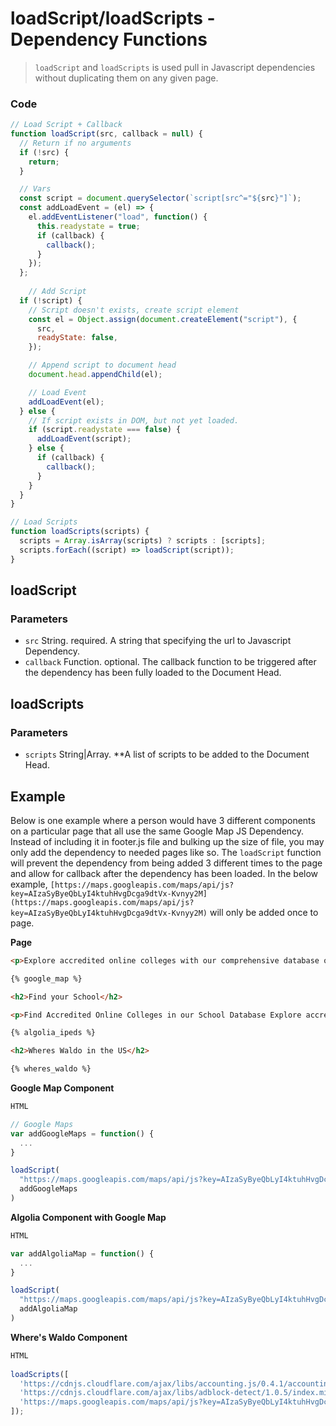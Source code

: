 # loadScript/loadScripts - Dependency Functions

> `loadScript` and `loadScripts` is used pull in Javascript dependencies without duplicating them on any given page.

### Code

```jsx
// Load Script + Callback
function loadScript(src, callback = null) {
  // Return if no arguments
  if (!src) {
    return;
  }

  // Vars
  const script = document.querySelector(`script[src^="${src}"]`);
  const addLoadEvent = (el) => {
    el.addEventListener("load", function() {
      this.readystate = true;
      if (callback) {
        callback();
      }
    });
  };
	
	// Add Script
  if (!script) {
    // Script doesn't exists, create script element
    const el = Object.assign(document.createElement("script"), {
      src,
      readyState: false,
    });

    // Append script to document head
    document.head.appendChild(el);

    // Load Event
    addLoadEvent(el);
  } else {
    // If script exists in DOM, but not yet loaded.
    if (script.readystate === false) {
      addLoadEvent(script);
    } else {
      if (callback) {
        callback();
      }
    }
  }
}

// Load Scripts
function loadScripts(scripts) {
  scripts = Array.isArray(scripts) ? scripts : [scripts];
  scripts.forEach((script) => loadScript(script));
}
```

## loadScript

### **Parameters**

- `src` String. required. A string that specifying the url to Javascript Dependency.
- `callback` Function. optional. The callback function to be triggered after the dependency has been fully loaded to the Document Head.

## loadScripts

### **Parameters**

- `scripts` String|Array. **A list of scripts to be added to the Document Head.

## Example

Below is one example where a person would have 3 different components on a particular page that all use the same Google Map JS Dependency. Instead of including it in footer.js file and bulking up the size of file, you may only add the dependency to needed pages like so. The `loadScript` function will prevent the dependency from being added 3 different times to the page and allow for callback after the dependency has been loaded. In the below example, `[https://maps.googleapis.com/maps/api/js?key=AIzaSyByeQbLyI4ktuhHvgDcga9dtVx-Kvnyy2M](https://maps.googleapis.com/maps/api/js?key=AIzaSyByeQbLyI4ktuhHvgDcga9dtVx-Kvnyy2M)` will only be added once to page.

**Page**

```html
<p>Explore accredited online colleges with our comprehensive database of online programs. Sort the results based on criteria like degree level, location, and program preference to find the schools that best meet your needs.</p>

{% google_map %}

<h2>Find your School</h2>

<p>Find Accredited Online Colleges in our School Database Explore accredited online colleges with our comprehensive database of online programs. Sort the results based on criteria like degree level, location, and program preference to find the schools that best meet your</p>

{% algolia_ipeds %}

<h2>Wheres Waldo in the US</h2>

{% wheres_waldo %}
```

**Google Map Component**

```jsx
HTML

// Google Maps
var addGoogleMaps = function() {
  ...
}

loadScript(
  "https://maps.googleapis.com/maps/api/js?key=AIzaSyByeQbLyI4ktuhHvgDcga9dtVx-Kvnyy2M",
  addGoogleMaps
)
```

**Algolia Component with Google Map**

```jsx
HTML

var addAlgoliaMap = function() {
  ...
}

loadScript(
  "https://maps.googleapis.com/maps/api/js?key=AIzaSyByeQbLyI4ktuhHvgDcga9dtVx-Kvnyy2M",
  addAlgoliaMap
)
```

**Where's Waldo Component**

```jsx
HTML
 
loadScripts([
  'https://cdnjs.cloudflare.com/ajax/libs/accounting.js/0.4.1/accounting.js',
  'https://cdnjs.cloudflare.com/ajax/libs/adblock-detect/1.0.5/index.min.js',
  'https://maps.googleapis.com/maps/api/js?key=AIzaSyByeQbLyI4ktuhHvgDcga9dtVx-Kvnyy2M',
]);

```